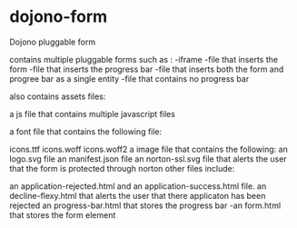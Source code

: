 # dojono-form
Dojono pluggable form

contains multiple pluggable forms such as : 
-iframe 
-file that inserts the form 
-file that inserts the progress bar 
-file that inserts both the form and progree bar as a single entity 
-file that contains no progress bar

also contains assets files:

a js file that contains multiple javascript files

a font file that contains the following file:

icons.ttf
icons.woff
icons.woff2
a image file that contains the following:
an logo.svg file
an manifest.json file
an norton-ssl.svg file that alerts the user that the form is protected through norton
other files include:

an application-rejected.html and an application-success.html file.
an decline-flexy.html that alerts the user that there applicaton has been rejected
an progress-bar.html that stores the progress bar -an form.html that stores the form element
